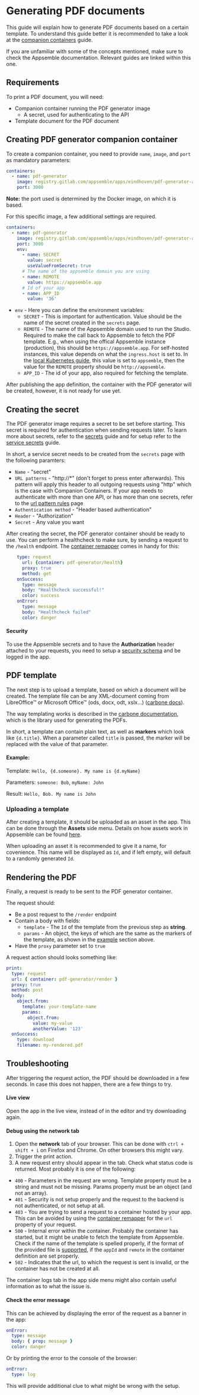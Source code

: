 # Generating PDF documents

This guide will explain how to generate PDF documents based on a certain template. To understand
this guide better it is recommended to take a look at the
[companion containers](./companion-containers.md) guide.

If you are unfamiliar with some of the concepts mentioned, make sure to check the Appsemble
documentation. Relevant guides are linked within this one.

## Requirements

To print a PDF document, you will need:

- Companion container running the PDF generator image
  - A secret, used for authenticating to the API
- Template document for the PDF document

## Creating PDF generator companion container

To create a companion container, you need to provide `name`, `image`, and `port` as mandatory
parameters:

```yaml
containers:
  - name: pdf-generator
    image: registry.gitlab.com/appsemble/apps/eindhoven/pdf-generator-api:main
    port: 3000
```

**Note:** the port used is determined by the Docker image, on which it is based.

For this specific image, a few additional settings are required.

```yaml
containers:
  - name: pdf-generator
    image: registry.gitlab.com/appsemble/apps/eindhoven/pdf-generator-api:main
    port: 3000
    env:
      - name: SECRET
        value: secret
        useValueFromSecret: true
      # The name of the appsemble domain you are using
      - name: REMOTE
        value: https://appsemble.app
      # Id of your app
      - name: APP_ID
        value: '36'
```

- `env` - Here you can define the environment variables:
  - `SECRET` - This is important for authentication. Value should be the name of the secret created
    in the `secrets` page.
  - `REMOTE` - The name of the Appsemble domain used to run the Studio. Required to make the call
    back to Appsemble to fetch the PDF template. E.g., when using the offical Appsemble instance
    (production), this should be `https://appsemble.app`. For self-hosted instances, this value
    depends on what the `ingress.host` is set to. In the
    [local Kubernetes guide](../02-development/05-custom-apis-local-kubernetes.md), this value is
    set to `appsemble`, then the value for the `REMOTE` property should be `http://appsemble`.
  - `APP_ID` - The id of your app, also required for fetching the template.

After publishing the app definition, the container with the PDF generator will be created, however,
it is not ready for use yet.

## Creating the secret

The PDF generator image requires a secret to be set before starting. This secret is required for
authentication when sending requests later. To learn more about secrets, refer to the
[secrets](./App.md#secrets) guide and for setup refer to the
[service secrets](./service.md#header-based-authentication) guide.

In short, a service secret needs to be created from the `secrets` page with the following paramters:

- `Name` - "secret"
- `URL patterns` - "http://\*" (don't forget to press enter afterwards). This pattern will apply
  this header to all outgoing requests using "http" which is the case with Companion Containers. If
  your app needs to authenticate with more than one API, or has more than one secrets, refer to the
  [url pattern rules](./service.md#url-matching) page
- `Authentication method` - "Header based authentication"
- `Header` - "Authorization"
- `Secret` - Any value you want

After creating the secret, the PDF generator container should be ready to use. You can perform a
healthcheck to make sure, by sending a request to the `/health` endpoint. The
[container remapper](../../remapper/docs/04-data.mdx#container) comes in handy for this:

```yaml
    type: request
      url: {container: pdf-generator/health}
      proxy: true
      method: get
    onSuccess:
      type: message
      body: "Healthcheck successful!"
      color: success
    onError:
      type: message
      body: "Healthcheck failed"
      color: danger
```

#### Security

To use the Appsemble secrets and to have the **Authorization** header attached to your requests, you
need to setup a [security schema](./security.md) and be logged in the app.

## PDF template

The next step is to upload a template, based on which a document will be created. The template file
can be any XML-document coming from LibreOffice™ or Microsoft Office™ (ods, docx, odt, xslx...)
([carbone docs](https://www.npmjs.com/package/carbone#how-it-works)).

The way templating works is described in the
[carbone documentation](https://carbone.io/documentation.html), which is the library used for
generating the PDFs.

In short, a template can contain plain text, as well as **markers** which look like `{d.title}`.
When a parameter called `title` is passed, the marker will be replaced with the value of that
parameter.

#### Example:

Template: `Hello, {d.someone}. My name is {d.myName}`

Parameters: `someone: Bob`, `myName: John`

Result: `Hello, Bob. My name is John`

### Uploading a template

After creating a template, it should be uploaded as an asset in the app. This can be done through
the **Assets** side menu. Details on how assets work in Appsemble can be found [here](./assets.md).

When uploading an asset it is recommended to give it a name, for covenience. This name will be
displayed as `Id`, and if left empty, will default to a randomly generated `Id`.

## Rendering the PDF

Finally, a request is ready to be sent to the PDF generator container.

The request should:

- Be a post request to the `/render` endpoint
- Contain a body with fields:
  - `template` - The `Id` of the template from the previous step as **string**.
  - `params` - An object, the keys of which are the same as the markers of the template, as shown in
    the [example](#example) section above.
- Have the `proxy` parameter set to `true`

A request action should looks something like:

```yaml
print:
  type: request
  url: { container: pdf-generator/render }
  proxy: true
  method: post
  body:
    object.from:
      template: your-template-name
      params:
        object.from:
          value: my-value
          anotherValue: '123'
  onSuccess:
    type: download
    filename: my-rendered.pdf
```

## Troubleshooting

After triggering the request action, the PDF should be downloaded in a few seconds. In case this
does not happen, there are a few things to try.

#### Live view

Open the app in the live view, instead of in the editor and try downloading again.

#### Debug using the network tab

1. Open the **network** tab of your browser. This can be done with `ctrl + shift + i` on Firefox and
   Chrome. On other browsers this might vary.
2. Trigger the print action.
3. A new request entry should appear in the tab. Check what status code is returned. Most probably
   it is one of the following:

- `400` - Parameters in the request are wrong. Template property must be a string and must not be
  missing. Params property must be an object (and not an array).
- `401` - Security is not setup properly and the request to the backend is not authenticated, or not
  setup at all.
- `403` - You are trying to send a request to a container hosted by your app. This can be avoided by
  using the [container remapper](../../remapper/docs/04-data.mdx#container) for the `url` property
  of your request.
- `500` - Internal error within the container. Probably the container has started, but it might be
  unable to fetch the template from Appsemble. Check if the name of the template is spelled
  properly, if the format of the provided file is [supported](#pdf-template), if the `appId` and
  `remote` in the container definition are set properly.
- `502` - Indicates that the url, to which the request is sent is invalid, or the container has not
  be created at all.

The container logs tab in the app side menu might also contain useful information as to what the
issue is.

#### Check the error message

This can be achieved by displaying the error of the request as a banner in the app:

```yaml
onError:
  type: message
  body: { prop: message }
  color: danger
```

Or by printing the error to the console of the browser:

```yaml
onError:
  type: log
```

This will provide additional clue to what might be wrong with the setup.
